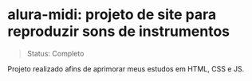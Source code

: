 # alura-midi: projeto de site para reproduzir sons de instrumentos

> Status: Completo

Projeto realizado afins de aprimorar meus estudos em HTML, CSS e JS.

```

```
